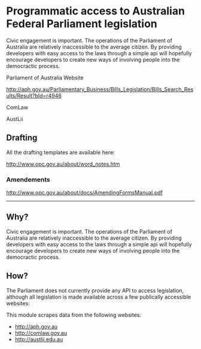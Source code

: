 # Programmatic access to Australian Federal Parliament legislation

Civic engagement is important. The operations of the Parliament of Australia are relatively inaccessible to the average citizen. By providing developers with easy access to the laws through a simple api will hopefully encourage developers to create new ways of involving people into the democractic process.

Parliament of Australia Website

http://aph.gov.au/Parliamentary_Business/Bills_Legislation/Bills_Search_Results/Result?bId=r4946

ComLaw


AustLii


## Drafting

All the drafting templates are available here:

http://www.opc.gov.au/about/word_notes.htm

### Amendements

http://www.opc.gov.au/about/docs/AmendingFormsManual.pdf

---

## Why?

Civic engagement is important. The operations of the Parliament of Australia are relatively inaccessible to the average citizen. By providing developers with easy access to the laws through a simple api will hopefully encourage developers to create new ways of involving people into the democractic process.

## How?

The Parliament does not currently provide any API to access legislation, although all legislation is made available across a few publically accessible websites:

This module scrapes data from the following websites:

- http://aph.gov.au
- http://comlaw.gov.au
- http://austlii.edu.au
